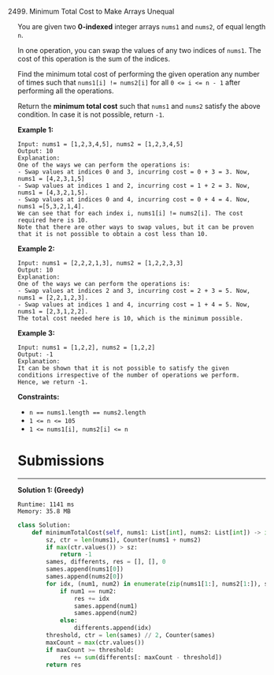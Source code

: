 2499. Minimum Total Cost to Make Arrays Unequal

You are given two **0-indexed** integer arrays `nums1` and `nums2`, of equal length `n`.

In one operation, you can swap the values of any two indices of `nums1`. The cost of this operation is the sum of the indices.

Find the minimum total cost of performing the given operation any number of times such that `nums1[i] != nums2[i]` for all `0 <= i <= n - 1` after performing all the operations.

Return the **minimum total cost** such that `nums1` and `nums2` satisfy the above condition. In case it is not possible, return `-1`.

 

**Example 1:**
```
Input: nums1 = [1,2,3,4,5], nums2 = [1,2,3,4,5]
Output: 10
Explanation: 
One of the ways we can perform the operations is:
- Swap values at indices 0 and 3, incurring cost = 0 + 3 = 3. Now, nums1 = [4,2,3,1,5]
- Swap values at indices 1 and 2, incurring cost = 1 + 2 = 3. Now, nums1 = [4,3,2,1,5].
- Swap values at indices 0 and 4, incurring cost = 0 + 4 = 4. Now, nums1 =[5,3,2,1,4].
We can see that for each index i, nums1[i] != nums2[i]. The cost required here is 10.
Note that there are other ways to swap values, but it can be proven that it is not possible to obtain a cost less than 10.
```

**Example 2:**
```
Input: nums1 = [2,2,2,1,3], nums2 = [1,2,2,3,3]
Output: 10
Explanation: 
One of the ways we can perform the operations is:
- Swap values at indices 2 and 3, incurring cost = 2 + 3 = 5. Now, nums1 = [2,2,1,2,3].
- Swap values at indices 1 and 4, incurring cost = 1 + 4 = 5. Now, nums1 = [2,3,1,2,2].
The total cost needed here is 10, which is the minimum possible.
```

**Example 3:**
```
Input: nums1 = [1,2,2], nums2 = [1,2,2]
Output: -1
Explanation: 
It can be shown that it is not possible to satisfy the given conditions irrespective of the number of operations we perform.
Hence, we return -1.
```

**Constraints:**

* `n == nums1.length == nums2.length`
* `1 <= n <= 105`
* `1 <= nums1[i], nums2[i] <= n`

# Submissions
---
**Solution 1: (Greedy)**
```
Runtime: 1141 ms
Memory: 35.8 MB
```
```python
class Solution:
    def minimumTotalCost(self, nums1: List[int], nums2: List[int]) -> int:
        sz, ctr = len(nums1), Counter(nums1 + nums2)
        if max(ctr.values()) > sz:
            return -1
        sames, differents, res = [], [], 0
        sames.append(nums1[0])
        sames.append(nums2[0])
        for idx, (num1, num2) in enumerate(zip(nums1[1:], nums2[1:]), start = 1):
            if num1 == num2:
                res += idx
                sames.append(num1)
                sames.append(num2)
            else:
                differents.append(idx)
        threshold, ctr = len(sames) // 2, Counter(sames)
        maxCount = max(ctr.values())
        if maxCount >= threshold:
            res += sum(differents[: maxCount - threshold])
        return res
```
